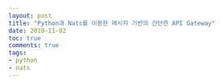 ```yaml
---
layout: post
title: "Python과 Nats를 이용한 메시지 기반의 간단한 API Gateway"
date: 2019-11-02
toc: true
comments: true
tags:
- python
- nats
---
```

